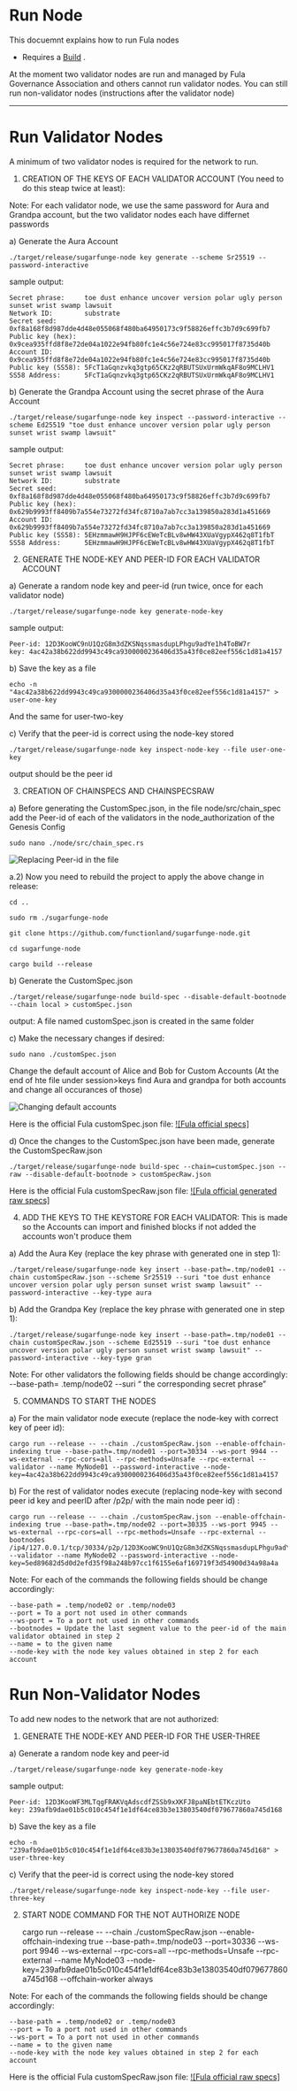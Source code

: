 # Run Node

This docuemnt explains how to run Fula nodes

- Requires a [Build](BuildNode) .

At the moment two validator nodes are run and managed by Fula Governance Association and others cannot run validator nodes. You can still run non-validator nodes (instructions after the validator node)

------------------------------------------------------------------------------------------------------------------------------------
<h1>Run Validator Nodes</h1>

A minimum of two validator nodes is required for the network to run.

1) CREATION OF THE KEYS OF EACH VALIDATOR ACCOUNT (You need to do this steap twice at least):

Note: For each validator node, we use the same password for Aura and Grandpa account, but the two validator nodes each have differnet passwords	

a) Generate the Aura Account

	./target/release/sugarfunge-node key generate --scheme Sr25519 --password-interactive

sample output:

	Secret phrase:     toe dust enhance uncover version polar ugly person sunset wrist swamp lawsuit
	Network ID:        substrate
	Secret seed:       0xf8a168f8d987dde4d48e055068f480ba64950173c9f58826effc3b7d9c699fb7
	Public key (hex):  0x9cea935ffd8f8e72de04a1022e94fb80fc1e4c56e724e83cc995017f8735d40b
	Account ID:        0x9cea935ffd8f8e72de04a1022e94fb80fc1e4c56e724e83cc995017f8735d40b
	Public key (SS58): 5FcT1aGqnzvkq3gtp65CKz2qRBUTSUxUrmWkqAF8o9MCLHV1
	SS58 Address:      5FcT1aGqnzvkq3gtp65CKz2qRBUTSUxUrmWkqAF8o9MCLHV1
	
b) Generate the Grandpa Account using the secret phrase of the Aura Account

	./target/release/sugarfunge-node key inspect --password-interactive --scheme Ed25519 "toe dust enhance uncover version polar ugly person sunset wrist swamp lawsuit"

sample output:

	Secret phrase:     toe dust enhance uncover version polar ugly person sunset wrist swamp lawsuit
	Network ID:        substrate
	Secret seed:       0xf8a168f8d987dde4d48e055068f480ba64950173c9f58826effc3b7d9c699fb7
	Public key (hex):  0x629b9993ff8409b7a554e73272fd34fc8710a7ab7cc3a139850a283d1a451669
	Account ID:        0x629b9993ff8409b7a554e73272fd34fc8710a7ab7cc3a139850a283d1a451669
	Public key (SS58): 5EHzmmawH9HJPF6cEWeTcBLv8wHW43XUaVgypX462q8T1fbT
	SS58 Address:      5EHzmmawH9HJPF6cEWeTcBLv8wHW43XUaVgypX462q8T1fbT

2) GENERATE THE NODE-KEY AND PEER-ID FOR EACH VALIDATOR ACCOUNT
  
a) Generate a random node key and peer-id (run twice, once for each validator node)
	
	./target/release/sugarfunge-node key generate-node-key

sample output:

	Peer-id: 12D3KooWC9nU1QzG8m3dZKSNqssmasdupLPhgu9adYe1h4ToBW7r
	key: 4ac42a38b622dd9943c49ca9300000236406d35a43f0ce82eef556c1d81a4157

b) Save the key as a file
	
	echo -n "4ac42a38b622dd9943c49ca9300000236406d35a43f0ce82eef556c1d81a4157" > user-one-key

And the same for user-two-key

c) Verify that the peer-id is correct using the node-key stored 
	
	./target/release/sugarfunge-node key inspect-node-key --file user-one-key

output should be the peer id

3) CREATION OF CHAINSPECS AND CHAINSPECSRAW
 
a) Before generating the CustomSpec.json, in the file node/src/chain_spec add the Peer-id of each of the validators in the node_authorization of the Genesis Config
	
	sudo nano ./node/src/chain_spec.rs

![Replacing Peer-id in the file](/img/validatorNode1.png)

a.2) Now you need to rebuild the project to apply the above change in release:
	
	cd ..

	sudo rm ./sugarfunge-node

	git clone https://github.com/functionland/sugarfunge-node.git

	cd sugarfunge-node

	cargo build --release

	
b) Generate the CustomSpec.json

	./target/release/sugarfunge-node build-spec --disable-default-bootnode --chain local > customSpec.json

output: A file named customSpec.json is created in the same folder
	
c) Make the necessary changes if desired: 

	sudo nano ./customSpec.json
	
Change the default account of Alice and Bob for Custom Accounts (At the end of hte file under session>keys find Aura and grandpa for both accounts and change all occurances of those)

![Changing default accounts](/img/validatorNode2.png)

Here is the official Fula customSpec.json file:
[![Fula official specs]](/documents/customSpec.json)


d) Once the changes to the CustomSpec.json have been made, generate the CustomSpecRaw.json

	./target/release/sugarfunge-node build-spec --chain=customSpec.json --raw --disable-default-bootnode > customSpecRaw.json
	
Here is the official Fula customSpecRaw.json file:
[![Fula official generated raw specs]](/documents/customSpecRaw.json)

 
4) ADD THE KEYS TO THE KEYSTORE FOR EACH VALIDATOR: This is made so the Accounts can import and finished blocks if not added the accounts won't produce them
    
a) Add the Aura Key (replace the key phrase with generated one in step 1):

	./target/release/sugarfunge-node key insert --base-path=.tmp/node01 --chain customSpecRaw.json --scheme Sr25519 --suri "toe dust enhance uncover version polar ugly person sunset wrist swamp lawsuit" --password-interactive --key-type aura


b) Add the Grandpa Key (replace the key phrase with generated one in step 1):

	./target/release/sugarfunge-node key insert --base-path=.tmp/node01 --chain customSpecRaw.json --scheme Ed25519 --suri "toe dust enhance uncover version polar ugly person sunset wrist swamp lawsuit" --password-interactive --key-type gran

Note: For other validators the following fields should be change accordingly:
	--base-path= .temp/node02
	--suri “ the corresponding secret phrase”
     
5) COMMANDS TO START THE NODES

a) For the main validator node execute (replace the node-key with correct key of peer id):

	cargo run --release -- --chain ./customSpecRaw.json --enable-offchain-indexing true --base-path=.tmp/node01 --port=30334 --ws-port 9944 --ws-external --rpc-cors=all --rpc-methods=Unsafe --rpc-external --validator --name MyNode01 --password-interactive --node-key=4ac42a38b622dd9943c49ca9300000236406d35a43f0ce82eef556c1d81a4157

b) For the rest of validator nodes execute (replacing node-key with second peer id key and peerID after /p2p/ with the main node peer id) :

	cargo run --release -- --chain ./customSpecRaw.json --enable-offchain-indexing true --base-path=.tmp/node02 --port=30335 --ws-port 9945 --ws-external --rpc-cors=all --rpc-methods=Unsafe --rpc-external --bootnodes /ip4/127.0.0.1/tcp/30334/p2p/12D3KooWC9nU1QzG8m3dZKSNqssmasdupLPhgu9adYe1h4ToBW7r --validator --name MyNode02 --password-interactive --node-key=5ed89682d5d0d2efd35f98a248b97cc1f6155e6af169719f3d54900d34a98a4a

Note: For each of the commands the following fields should be change accordingly:

	--base-path = .temp/node02 or .temp/node03
	--port = To a port not used in other commands
	--ws-port = To a port not used in other commands
	--bootnodes = Update the last segment value to the peer-id of the main validator obtained in step 2
	--name = to the given name
	--node-key with the node key values obtained in step 2 for each account



<h1>Run Non-Validator Nodes</h1>

To add new nodes to the network that are not authorized:

1) GENERATE THE NODE-KEY AND PEER-ID FOR THE USER-THREE

a) Generate a random node key and peer-id 
	
	./target/release/sugarfunge-node key generate-node-key
	
sample output:

	Peer-id: 12D3KooWF3MLTqgFRAKVqAdscdfZSSb9xXKFJ8paNEbtETKczUto
	key: 239afb9dae01b5c010c454f1e1df64ce83b3e13803540df079677860a745d168

b) Save the key as a file
	
	echo -n "239afb9dae01b5c010c454f1e1df64ce83b3e13803540df079677860a745d168" > user-three-key

c) Verify that the peer-id is correct using the node-key stored 
	
	./target/release/sugarfunge-node key inspect-node-key --file user-three-key
		
2) START NODE COMMAND FOR THE NOT AUTHORIZE NODE

	cargo run --release -- --chain ./customSpecRaw.json --enable-offchain-indexing true --base-path=.tmp/node03 --port=30336 --ws-port 9946 --ws-external --rpc-cors=all --rpc-methods=Unsafe --rpc-external --name MyNode03 --node-key=239afb9dae01b5c010c454f1e1df64ce83b3e13803540df079677860a745d168 --offchain-worker always

Note: For each of the commands the following fields should be change accordingly:

	--base-path = .temp/node02 or .temp/node03
	--port = To a port not used in other commands
	--ws-port = To a port not used in other commands
	--name = to the given name
	--node-key with the node key values obtained in step 2 for each account
	
Here is the official Fula customSpecRaw.json file:
[![Fula official raw specs]](/documents/customSpecRaw.json)